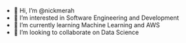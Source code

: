 - 👋 Hi, I’m @nickmerah
- 👀 I’m interested in Software Engineering and Development
- 🌱 I’m currently learning Machine Learning and AWS
- 💞️ I’m looking to collaborate on Data Science

<!---
nickmerah/nickmerah is a ✨ special ✨ repository because its `README.md` (this file) appears on your GitHub profile.
You can click the Preview link to take a look at your changes.
--->
